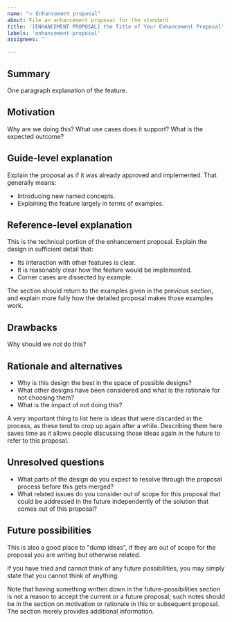 ```yaml
---
name: "⭐️ Enhancement proposal"
about: File an enhancement proposal for the standard
title: '[ENHANCEMENT PROPOSAL] the Title of Your Enhancement Proposal'
labels: 'enhancement-proposal'
assignees: ''

---
```


## Summary

[summary]: #summary

One paragraph explanation of the feature.

## Motivation

[motivation]: #motivation

Why are we doing this? What use cases does it support? What is the expected outcome?

## Guide-level explanation

[guide-level-explanation]: #guide-level-explanation

Explain the proposal as if it was already approved and implemented. That generally means:

- Introducing new named concepts.
- Explaining the feature largely in terms of examples.

## Reference-level explanation

[reference-level-explanation]: #reference-level-explanation

This is the technical portion of the enhancement proposal. Explain the design in sufficient detail that:

- Its interaction with other features is clear.
- It is reasonably clear how the feature would be implemented.
- Corner cases are dissected by example.

The section should return to the examples given in the previous section, and explain more fully how the detailed proposal makes those examples work.

## Drawbacks

[drawbacks]: #drawbacks

Why should we *not* do this?

## Rationale and alternatives

[rationale-and-alternatives]: #rationale-and-alternatives

- Why is this design the best in the space of possible designs?
- What other designs have been considered and what is the rationale for not choosing them?
- What is the impact of not doing this?

A very important thing to list here is ideas that were discarded in the process, as these tend to crop up again after a while. Describing them here saves time as it allows people discussing those ideas again in the future to refer to this proposal.

## Unresolved questions

[unresolved-questions]: #unresolved-questions

- What parts of the design do you expect to resolve through the proposal process before this gets merged?
- What related issues do you consider out of scope for this proposal that could be addressed in the future independently of the solution that comes out of this proposal?

## Future possibilities

[future-possibilities]: #future-possibilities

This is also a good place to "dump ideas", if they are out of scope for the proposal you are writing but otherwise related.

If you have tried and cannot think of any future possibilities, you may simply state that you cannot think of anything.

Note that having something written down in the future-possibilities section is not a reason to accept the current or a future proposal; such notes should be in the section on motivation or rationale in this or subsequent proposal. The section merely provides additional information.